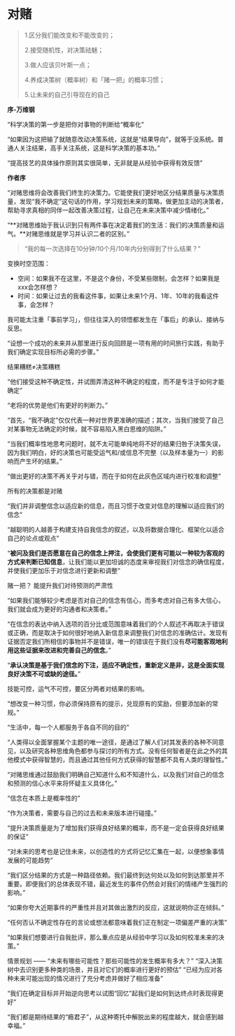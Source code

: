 # 对赌

> 1.区分我们能改变和不能改变的； 
>
> 2.接受随机性，对决策祛魅； 
>
> 3.做人应该贝叶斯一点； 
>
> 4.养成决策树（概率树）和「赌一把」的概率习惯； 
>
> 5.让未来的自己引导现在的自己

**序-万维钢**

“科学决策的第一步是把你对事物的判断给“概率化”

“如果因为这把输了就随意改动决策系统，这就是“结果导向”，就等于没系统。普通人关注结果，高手关注系统，这是科学决策的基本功。”

“提高技艺的具体操作原则其实很简单，无非就是从经验中获得有效反馈”



**作者序**

“对赌思维将会改善我们终生的决策力。它能使我们更好地区分结果质量与决策质量，发现“我不确定”这句话的作用，学习规划未来的策略，做更加主动的决策者，帮助寻求真相的同伴一起改善决策过程，让自己在未来决策中减少情绪化。”

“**对赌思维始于我认识到只有两件事在决定着我们的生活：我们的决策质量和运气。**对赌思维就是学习并认识二者的区别。”



> “我的每一次选择在10分钟/10个月/10年内分别得到了什么结果？”
>

变换时空范围：

- 空间：如果我不在这里，不是这个身份，不受某些限制，会怎样？如果我是xxx会怎样想？
- 时间：如果让过去的我看这件事，如果让未来1个月、1年、10年的我看这件事，会怎样？



我可能太注重「事前学习」，但往往深入的领悟都发生在「事后」的承认、接纳与反思。

“设想一个成功的未来并从那里进行反向回顾是一项有用的时间旅行实践，有助于我们确定实现目标所必需的步骤。”



结果糟糕≠决策糟糕



“他们接受这种不确定性，并试图弄清这种不确定的程度，而不是专注于如何才能确定”

“老将的优势是他们有更好的判断力。”

“首先，“我不确定”仅仅代表一种对世界更准确的描述；其次，当我们接受了自己对某事物无法确定的时候，就不容易陷入黑白思维的陷阱。”

“当我们概率性地思考问题时，就不太可能单纯地将不好的结果归咎于决策失误，因为我们明白，好的决策也可能受运气和/或信息不完整（以及样本量为一）的影响而产生坏的结果。”

“做出更好的决策不再关乎对与错，而在于如何在此灰色区域内进行校准和调整”



所有的决策都是对赌

“我们并非调整信念以适应新的信息，而且习惯于改变对信息的理解以适应我们的信念”



“越聪明的人越善于构建支持自我信念的叙述，以及将数据合理化、框架化以适合自己的论点或观点”



“**被问及我们是否愿意在自己的信念上押注，会使我们更有可能以一种较为客观的方式来判断已知信息**，让我们能以更加坦诚的态度来审视我们对信念的确信程度，并使我们更加乐于对信念进行更新和调整”

赌一把？ 能提升我们对待预测的严肃性

“如果我们能够较少考虑是否对自己的信念有信心，而多考虑对自己有多大信心，我们就会成为更好的沟通者和决策者。”

“在信念的表达中纳入选项的百分比或范围意味着我们的个人叙述不再取决于错误或正确，而是取决于如何很好地纳入新信息来调整我们对信念的准确估计。发现有证据否定我们所相信的事物并不是错误，唯一的错误在于我们没有**尽可能客观地利用这些证据来改进和完善自己的信念**。”



“**承认决策是基于我们信念的下注，适应不确定性，重新定义是非，这是全面实现良好决策不可或缺的途径。**”

技能可控，运气不可控，要区分两者对结果的影响。



“想改变一种习惯，你必须保持原有的提示，兑现原有的奖励，但要添加新的常规。”



“生活中，每一个人都服务于各自不同的目的”



“人类得以全面掌握某个主题的唯一途径，是通过了解人们对其发表的各种不同意见，以及研究各种思维角色都参与探讨的所有方式。没有任何智者是在此之外的其他模式中获得智慧的，而且通过其他任何方式获得的智慧都不具有人类的理智性。”



“对赌思维通过鼓励我们明确自己知道什么和不知道什么，以及我们对自己的信念和预测的信心水平来将怀疑主义具体化。”

“信念在本质上是概率性的”



“作为决策者，需要与自己的过去和未来版本进行碰撞。”



“提升决策质量是为了增加我们获得良好结果的概率，而不是一定会获得良好结果的保证”



“对未来的思考也是记住未来，以创造性的方式将记忆汇集在一起，以便想象事情发展的可能趋势”



“我们区分结果的方式是一种路径依赖。我们最终到达何处以及如何到达那里并不重要。即便我们的总体表现不错，最近发生的事件仍然会对我们的情绪产生强烈的影响。”

“如果你夸大近期事件的严重性并且对其做出激烈的反应，这就说明你正在倾斜。”

“任何否认不确定性存在的言论或想法都意味着我们正在制定一项偏差严重的决策”

“如果我们想要进行自我批评，那么重点应是从经验中学习以及如何校准未来的决策。”



情景规划   —— “未来有哪些可能性？那些可能性的发生概率有多大？” “深入决策树中去识别更多种类的场景，并且对它们的概率进行更好的预估”  “已经为应对各种未来可能出现的情况进行了充分考虑并做好了相应准备”

“我们在确定目标并开始逆向思考以试图“回忆”起我们是如何到达终点时表现得更好”



“我们都是期待结果的“瘾君子”，从这种寄托中解脱出来的程度越大，就会感到越幸福。”

